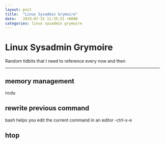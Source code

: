 ```yaml
---
layout: post
title:  "Linux Sysadmin Grymoire"
date:   2019-07-31 11:35:51 +0000
categories: linux sysadmin grymoire
---
```


# Linux Sysadmin Grymoire

Random tidbits that I need to reference every now and then

---

## memory management

ncdu 

## rewrite previous command

bash
helps you edit the current command in an editor
-ctrl-x-e

## htop


